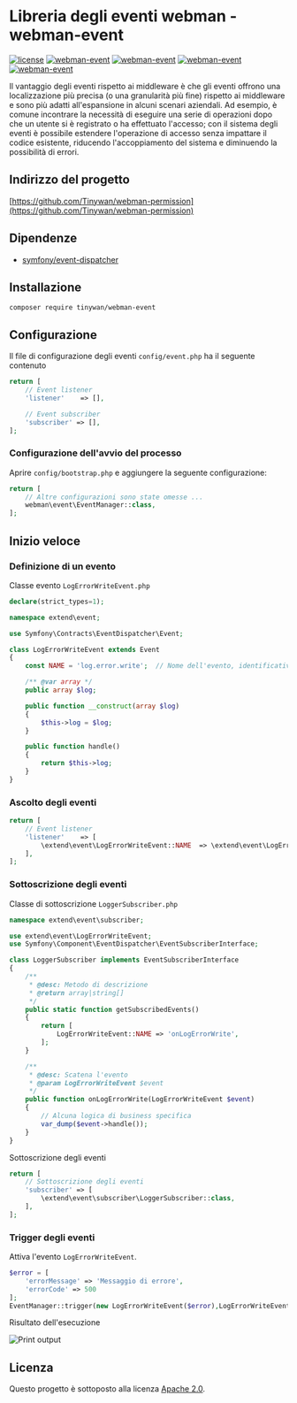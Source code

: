 # Libreria degli eventi webman - webman-event

[![license](https://img.shields.io/github/license/Tinywan/webman-event)]()
[![webman-event](https://img.shields.io/github/v/release/tinywan/webman-event?include_prereleases)]()
[![webman-event](https://img.shields.io/badge/build-passing-brightgreen.svg)]()
[![webman-event](https://img.shields.io/github/last-commit/tinywan/webman-event/main)]()
[![webman-event](https://img.shields.io/github/v/tag/tinywan/webman-event?color=ff69b4)]()

Il vantaggio degli eventi rispetto ai middleware è che gli eventi offrono una localizzazione più precisa (o una granularità più fine) rispetto ai middleware e sono più adatti all'espansione in alcuni scenari aziendali. Ad esempio, è comune incontrare la necessità di eseguire una serie di operazioni dopo che un utente si è registrato o ha effettuato l'accesso; con il sistema degli eventi è possibile estendere l'operazione di accesso senza impattare il codice esistente, riducendo l'accoppiamento del sistema e diminuendo la possibilità di errori.

## Indirizzo del progetto

[https://github.com/Tinywan/webman-permission](https://github.com/Tinywan/webman-permission)

## Dipendenze

- [symfony/event-dispatcher](https://github.com/symfony/event-dispatcher)

## Installazione

```shell script
composer require tinywan/webman-event
```
## Configurazione 

Il file di configurazione degli eventi `config/event.php` ha il seguente contenuto

```php
return [
    // Event listener
    'listener'    => [],

    // Event subscriber
    'subscriber' => [],
];
```
### Configurazione dell'avvio del processo

Aprire `config/bootstrap.php` e aggiungere la seguente configurazione:

```php
return [
    // Altre configurazioni sono state omesse ...
    webman\event\EventManager::class,
];
```
## Inizio veloce

### Definizione di un evento

Classe evento `LogErrorWriteEvent.php`

```php
declare(strict_types=1);

namespace extend\event;

use Symfony\Contracts\EventDispatcher\Event;

class LogErrorWriteEvent extends Event
{
    const NAME = 'log.error.write';  // Nome dell'evento, identificativo unico dell'evento

    /** @var array */
    public array $log;

    public function __construct(array $log)
    {
        $this->log = $log;
    }

    public function handle()
    {
        return $this->log;
    }
}
```

### Ascolto degli eventi
```php
return [
    // Event listener
    'listener'    => [
        \extend\event\LogErrorWriteEvent::NAME  => \extend\event\LogErrorWriteEvent::class,
    ],
];
```

### Sottoscrizione degli eventi

Classe di sottoscrizione `LoggerSubscriber.php`

```php
namespace extend\event\subscriber;

use extend\event\LogErrorWriteEvent;
use Symfony\Component\EventDispatcher\EventSubscriberInterface;

class LoggerSubscriber implements EventSubscriberInterface
{
    /**
     * @desc: Metodo di descrizione
     * @return array|string[]
     */
    public static function getSubscribedEvents()
    {
        return [
            LogErrorWriteEvent::NAME => 'onLogErrorWrite',
        ];
    }

    /**
     * @desc: Scatena l'evento
     * @param LogErrorWriteEvent $event
     */
    public function onLogErrorWrite(LogErrorWriteEvent $event)
    {
        // Alcuna logica di business specifica
        var_dump($event->handle());
    }
}
```

Sottoscrizione degli eventi
```php
return [
    // Sottoscrizione degli eventi
    'subscriber' => [
        \extend\event\subscriber\LoggerSubscriber::class,
    ],
];
```

### Trigger degli eventi

Attiva l'evento `LogErrorWriteEvent`.

```php
$error = [
    'errorMessage' => 'Messaggio di errore',
    'errorCode' => 500
];
EventManager::trigger(new LogErrorWriteEvent($error),LogErrorWriteEvent::NAME);
```

Risultato dell'esecuzione

![Print output](./trigger.png)

## Licenza

Questo progetto è sottoposto alla licenza [Apache 2.0](LICENSE).

